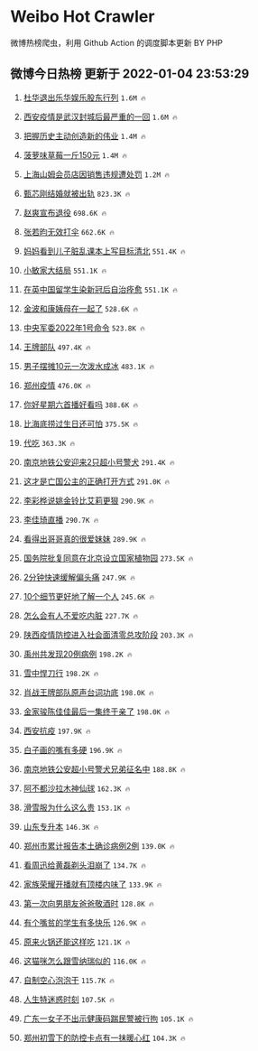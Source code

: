 # Weibo Hot Crawler 



微博热榜爬虫，利用 Github Action 的调度脚本更新 BY PHP 


## 微博今日热榜 更新于 2022-01-04 23:53:29 
1. [杜华退出乐华娱乐股东行列](https://s.weibo.com/weibo?q=%23%E6%9D%9C%E5%8D%8E%E9%80%80%E5%87%BA%E4%B9%90%E5%8D%8E%E5%A8%B1%E4%B9%90%E8%82%A1%E4%B8%9C%E8%A1%8C%E5%88%97%23&Refer=top) `1.6M 🔥` 

1. [西安疫情是武汉封城后最严重的一回](https://s.weibo.com/weibo?q=%23%E8%A5%BF%E5%AE%89%E7%96%AB%E6%83%85%E6%98%AF%E6%AD%A6%E6%B1%89%E5%B0%81%E5%9F%8E%E5%90%8E%E6%9C%80%E4%B8%A5%E9%87%8D%E7%9A%84%E4%B8%80%E5%9B%9E%23&Refer=top) `1.6M 🔥` 

1. [把握历史主动创造新的伟业](https://s.weibo.com/weibo?q=%23%E6%8A%8A%E6%8F%A1%E5%8E%86%E5%8F%B2%E4%B8%BB%E5%8A%A8%E5%88%9B%E9%80%A0%E6%96%B0%E7%9A%84%E4%BC%9F%E4%B8%9A%23&Refer=top) `1.4M 🔥` 

1. [菠萝味草莓一斤150元](https://s.weibo.com/weibo?q=%23%E8%8F%A0%E8%90%9D%E5%91%B3%E8%8D%89%E8%8E%93%E4%B8%80%E6%96%A4150%E5%85%83%23&Refer=top) `1.4M 🔥` 

1. [上海山姆会员店因销售违规遭处罚](https://s.weibo.com/weibo?q=%23%E4%B8%8A%E6%B5%B7%E5%B1%B1%E5%A7%86%E4%BC%9A%E5%91%98%E5%BA%97%E5%9B%A0%E9%94%80%E5%94%AE%E8%BF%9D%E8%A7%84%E9%81%AD%E5%A4%84%E7%BD%9A%23&Refer=top) `1.2M 🔥` 

1. [甄芯刚结婚就被出轨](https://s.weibo.com/weibo?q=%23%E7%94%84%E8%8A%AF%E5%88%9A%E7%BB%93%E5%A9%9A%E5%B0%B1%E8%A2%AB%E5%87%BA%E8%BD%A8%23&Refer=top) `823.3K 🔥` 

1. [赵爽宣布退役](https://s.weibo.com/weibo?q=%23%E8%B5%B5%E7%88%BD%E5%AE%A3%E5%B8%83%E9%80%80%E5%BD%B9%23&Refer=top) `698.6K 🔥` 

1. [张若昀无效打伞](https://s.weibo.com/weibo?q=%23%E5%BC%A0%E8%8B%A5%E6%98%80%E6%97%A0%E6%95%88%E6%89%93%E4%BC%9E%23&Refer=top) `662.6K 🔥` 

1. [妈妈看到儿子脏乱课本上写目标清北](https://s.weibo.com/weibo?q=%23%E5%A6%88%E5%A6%88%E7%9C%8B%E5%88%B0%E5%84%BF%E5%AD%90%E8%84%8F%E4%B9%B1%E8%AF%BE%E6%9C%AC%E4%B8%8A%E5%86%99%E7%9B%AE%E6%A0%87%E6%B8%85%E5%8C%97%23&Refer=top) `551.4K 🔥` 

1. [小敏家大结局](https://s.weibo.com/weibo?q=%23%E5%B0%8F%E6%95%8F%E5%AE%B6%E5%A4%A7%E7%BB%93%E5%B1%80%23&Refer=top) `551.1K 🔥` 

1. [在英中国留学生染新冠后自治痊愈](https://s.weibo.com/weibo?q=%23%E5%9C%A8%E8%8B%B1%E4%B8%AD%E5%9B%BD%E7%95%99%E5%AD%A6%E7%94%9F%E6%9F%93%E6%96%B0%E5%86%A0%E5%90%8E%E8%87%AA%E6%B2%BB%E7%97%8A%E6%84%88%23&Refer=top) `551.1K 🔥` 

1. [金波和康姨母在一起了](https://s.weibo.com/weibo?q=%23%E9%87%91%E6%B3%A2%E5%92%8C%E5%BA%B7%E5%A7%A8%E6%AF%8D%E5%9C%A8%E4%B8%80%E8%B5%B7%E4%BA%86%23&Refer=top) `528.6K 🔥` 

1. [中央军委2022年1号命令](https://s.weibo.com/weibo?q=%23%E4%B8%AD%E5%A4%AE%E5%86%9B%E5%A7%942022%E5%B9%B41%E5%8F%B7%E5%91%BD%E4%BB%A4%23&Refer=top) `523.8K 🔥` 

1. [王牌部队](https://s.weibo.com/weibo?q=%E7%8E%8B%E7%89%8C%E9%83%A8%E9%98%9F&Refer=top) `497.4K 🔥` 

1. [男子摆摊10元一次泼水成冰](https://s.weibo.com/weibo?q=%23%E7%94%B7%E5%AD%90%E6%91%86%E6%91%8A10%E5%85%83%E4%B8%80%E6%AC%A1%E6%B3%BC%E6%B0%B4%E6%88%90%E5%86%B0%23&Refer=top) `483.1K 🔥` 

1. [郑州疫情](https://s.weibo.com/weibo?q=%23%E9%83%91%E5%B7%9E%E7%96%AB%E6%83%85%23&Refer=top) `476.0K 🔥` 

1. [你好星期六首播好看吗](https://s.weibo.com/weibo?q=%23%E4%BD%A0%E5%A5%BD%E6%98%9F%E6%9C%9F%E5%85%AD%E9%A6%96%E6%92%AD%E5%A5%BD%E7%9C%8B%E5%90%97%23&Refer=top) `388.6K 🔥` 

1. [比海底捞过生日还可怕](https://s.weibo.com/weibo?q=%23%E6%AF%94%E6%B5%B7%E5%BA%95%E6%8D%9E%E8%BF%87%E7%94%9F%E6%97%A5%E8%BF%98%E5%8F%AF%E6%80%95%23&Refer=top) `375.5K 🔥` 

1. [代吃](https://s.weibo.com/weibo?q=%E4%BB%A3%E5%90%83&Refer=top) `363.3K 🔥` 

1. [南京地铁公安迎来2只超小号警犬](https://s.weibo.com/weibo?q=%23%E5%8D%97%E4%BA%AC%E5%9C%B0%E9%93%81%E5%85%AC%E5%AE%89%E8%BF%8E%E6%9D%A52%E5%8F%AA%E8%B6%85%E5%B0%8F%E5%8F%B7%E8%AD%A6%E7%8A%AC%23&Refer=top) `291.4K 🔥` 

1. [这才是亡国公主的正确打开方式](https://s.weibo.com/weibo?q=%23%E8%BF%99%E6%89%8D%E6%98%AF%E4%BA%A1%E5%9B%BD%E5%85%AC%E4%B8%BB%E7%9A%84%E6%AD%A3%E7%A1%AE%E6%89%93%E5%BC%80%E6%96%B9%E5%BC%8F%23&Refer=top) `291.0K 🔥` 

1. [李彩桦说姚金铃比艾莉更狠](https://s.weibo.com/weibo?q=%23%E6%9D%8E%E5%BD%A9%E6%A1%A6%E8%AF%B4%E5%A7%9A%E9%87%91%E9%93%83%E6%AF%94%E8%89%BE%E8%8E%89%E6%9B%B4%E7%8B%A0%23&Refer=top) `290.9K 🔥` 

1. [李佳琦直播](https://s.weibo.com/weibo?q=%23%E6%9D%8E%E4%BD%B3%E7%90%A6%E7%9B%B4%E6%92%AD%23&Refer=top) `290.7K 🔥` 

1. [看得出哥哥真的很爱妹妹](https://s.weibo.com/weibo?q=%23%E7%9C%8B%E5%BE%97%E5%87%BA%E5%93%A5%E5%93%A5%E7%9C%9F%E7%9A%84%E5%BE%88%E7%88%B1%E5%A6%B9%E5%A6%B9%23&Refer=top) `289.9K 🔥` 

1. [国务院批复同意在北京设立国家植物园](https://s.weibo.com/weibo?q=%23%E5%9B%BD%E5%8A%A1%E9%99%A2%E6%89%B9%E5%A4%8D%E5%90%8C%E6%84%8F%E5%9C%A8%E5%8C%97%E4%BA%AC%E8%AE%BE%E7%AB%8B%E5%9B%BD%E5%AE%B6%E6%A4%8D%E7%89%A9%E5%9B%AD%23&Refer=top) `273.5K 🔥` 

1. [2分钟快速缓解偏头痛](https://s.weibo.com/weibo?q=%232%E5%88%86%E9%92%9F%E5%BF%AB%E9%80%9F%E7%BC%93%E8%A7%A3%E5%81%8F%E5%A4%B4%E7%97%9B%23&Refer=top) `247.9K 🔥` 

1. [10个细节更好地了解一个人](https://s.weibo.com/weibo?q=%2310%E4%B8%AA%E7%BB%86%E8%8A%82%E6%9B%B4%E5%A5%BD%E5%9C%B0%E4%BA%86%E8%A7%A3%E4%B8%80%E4%B8%AA%E4%BA%BA%23&Refer=top) `245.6K 🔥` 

1. [怎么会有人不爱吃内脏](https://s.weibo.com/weibo?q=%23%E6%80%8E%E4%B9%88%E4%BC%9A%E6%9C%89%E4%BA%BA%E4%B8%8D%E7%88%B1%E5%90%83%E5%86%85%E8%84%8F%23&Refer=top) `227.7K 🔥` 

1. [陕西疫情防控进入社会面清零总攻阶段](https://s.weibo.com/weibo?q=%E9%99%95%E8%A5%BF%E7%96%AB%E6%83%85%E9%98%B2%E6%8E%A7%E8%BF%9B%E5%85%A5%E7%A4%BE%E4%BC%9A%E9%9D%A2%E6%B8%85%E9%9B%B6%E6%80%BB%E6%94%BB%E9%98%B6%E6%AE%B5&Refer=top) `203.3K 🔥` 

1. [禹州共发现20例病例](https://s.weibo.com/weibo?q=%23%E7%A6%B9%E5%B7%9E%E5%85%B1%E5%8F%91%E7%8E%B020%E4%BE%8B%E7%97%85%E4%BE%8B%23&Refer=top) `198.2K 🔥` 

1. [雪中悍刀行](https://s.weibo.com/weibo?q=%E9%9B%AA%E4%B8%AD%E6%82%8D%E5%88%80%E8%A1%8C&Refer=top) `198.2K 🔥` 

1. [肖战王牌部队原声台词功底](https://s.weibo.com/weibo?q=%23%E8%82%96%E6%88%98%E7%8E%8B%E7%89%8C%E9%83%A8%E9%98%9F%E5%8E%9F%E5%A3%B0%E5%8F%B0%E8%AF%8D%E5%8A%9F%E5%BA%95%23&Refer=top) `198.0K 🔥` 

1. [金家骏陈佳佳最后一集终于亲了](https://s.weibo.com/weibo?q=%23%E9%87%91%E5%AE%B6%E9%AA%8F%E9%99%88%E4%BD%B3%E4%BD%B3%E6%9C%80%E5%90%8E%E4%B8%80%E9%9B%86%E7%BB%88%E4%BA%8E%E4%BA%B2%E4%BA%86%23&Refer=top) `198.0K 🔥` 

1. [西安抗疫](https://s.weibo.com/weibo?q=%E8%A5%BF%E5%AE%89%E6%8A%97%E7%96%AB&Refer=top) `197.9K 🔥` 

1. [白子画的嘴有多硬](https://s.weibo.com/weibo?q=%23%E7%99%BD%E5%AD%90%E7%94%BB%E7%9A%84%E5%98%B4%E6%9C%89%E5%A4%9A%E7%A1%AC%23&Refer=top) `196.9K 🔥` 

1. [南京地铁公安超小号警犬兄弟征名中](https://s.weibo.com/weibo?q=%23%E5%8D%97%E4%BA%AC%E5%9C%B0%E9%93%81%E5%85%AC%E5%AE%89%E8%B6%85%E5%B0%8F%E5%8F%B7%E8%AD%A6%E7%8A%AC%E5%85%84%E5%BC%9F%E5%BE%81%E5%90%8D%E4%B8%AD%23&Refer=top) `188.8K 🔥` 

1. [阿不都沙拉木神仙球](https://s.weibo.com/weibo?q=%E9%98%BF%E4%B8%8D%E9%83%BD%E6%B2%99%E6%8B%89%E6%9C%A8%E7%A5%9E%E4%BB%99%E7%90%83&Refer=top) `162.3K 🔥` 

1. [滑雪服为什么这么贵](https://s.weibo.com/weibo?q=%23%E6%BB%91%E9%9B%AA%E6%9C%8D%E4%B8%BA%E4%BB%80%E4%B9%88%E8%BF%99%E4%B9%88%E8%B4%B5%23&Refer=top) `153.1K 🔥` 

1. [山东专升本](https://s.weibo.com/weibo?q=%23%E5%B1%B1%E4%B8%9C%E4%B8%93%E5%8D%87%E6%9C%AC%23&Refer=top) `146.3K 🔥` 

1. [郑州市累计报告本土确诊病例2例](https://s.weibo.com/weibo?q=%23%E9%83%91%E5%B7%9E%E5%B8%82%E7%B4%AF%E8%AE%A1%E6%8A%A5%E5%91%8A%E6%9C%AC%E5%9C%9F%E7%A1%AE%E8%AF%8A%E7%97%85%E4%BE%8B2%E4%BE%8B%23&Refer=top) `139.0K 🔥` 

1. [看周迅给黄磊剃头泪崩了](https://s.weibo.com/weibo?q=%23%E7%9C%8B%E5%91%A8%E8%BF%85%E7%BB%99%E9%BB%84%E7%A3%8A%E5%89%83%E5%A4%B4%E6%B3%AA%E5%B4%A9%E4%BA%86%23&Refer=top) `134.7K 🔥` 

1. [家族荣耀开播就有顶楼内味了](https://s.weibo.com/weibo?q=%23%E5%AE%B6%E6%97%8F%E8%8D%A3%E8%80%80%E5%BC%80%E6%92%AD%E5%B0%B1%E6%9C%89%E9%A1%B6%E6%A5%BC%E5%86%85%E5%91%B3%E4%BA%86%23&Refer=top) `133.9K 🔥` 

1. [第一次向男朋友爸爸敬酒时](https://s.weibo.com/weibo?q=%23%E7%AC%AC%E4%B8%80%E6%AC%A1%E5%90%91%E7%94%B7%E6%9C%8B%E5%8F%8B%E7%88%B8%E7%88%B8%E6%95%AC%E9%85%92%E6%97%B6%23&Refer=top) `128.8K 🔥` 

1. [有个嘴贫的学生有多快乐](https://s.weibo.com/weibo?q=%23%E6%9C%89%E4%B8%AA%E5%98%B4%E8%B4%AB%E7%9A%84%E5%AD%A6%E7%94%9F%E6%9C%89%E5%A4%9A%E5%BF%AB%E4%B9%90%23&Refer=top) `126.9K 🔥` 

1. [原来火锅还能这样吃](https://s.weibo.com/weibo?q=%23%E5%8E%9F%E6%9D%A5%E7%81%AB%E9%94%85%E8%BF%98%E8%83%BD%E8%BF%99%E6%A0%B7%E5%90%83%23&Refer=top) `121.1K 🔥` 

1. [这猫咪怎么跟雪纳瑞似的](https://s.weibo.com/weibo?q=%23%E8%BF%99%E7%8C%AB%E5%92%AA%E6%80%8E%E4%B9%88%E8%B7%9F%E9%9B%AA%E7%BA%B3%E7%91%9E%E4%BC%BC%E7%9A%84%23&Refer=top) `116.0K 🔥` 

1. [自制空心泡泡干](https://s.weibo.com/weibo?q=%E8%87%AA%E5%88%B6%E7%A9%BA%E5%BF%83%E6%B3%A1%E6%B3%A1%E5%B9%B2&Refer=top) `115.7K 🔥` 

1. [人生特迷惑时刻](https://s.weibo.com/weibo?q=%23%E4%BA%BA%E7%94%9F%E7%89%B9%E8%BF%B7%E6%83%91%E6%97%B6%E5%88%BB%23&Refer=top) `107.5K 🔥` 

1. [广东一女子不出示健康码踹民警被行拘](https://s.weibo.com/weibo?q=%23%E5%B9%BF%E4%B8%9C%E4%B8%80%E5%A5%B3%E5%AD%90%E4%B8%8D%E5%87%BA%E7%A4%BA%E5%81%A5%E5%BA%B7%E7%A0%81%E8%B8%B9%E6%B0%91%E8%AD%A6%E8%A2%AB%E8%A1%8C%E6%8B%98%23&Refer=top) `105.1K 🔥` 

1. [郑州初雪下的防控卡点有一抹暖心红](https://s.weibo.com/weibo?q=%23%E9%83%91%E5%B7%9E%E5%88%9D%E9%9B%AA%E4%B8%8B%E7%9A%84%E9%98%B2%E6%8E%A7%E5%8D%A1%E7%82%B9%E6%9C%89%E4%B8%80%E6%8A%B9%E6%9A%96%E5%BF%83%E7%BA%A2%23&Refer=top) `104.3K 🔥` 

